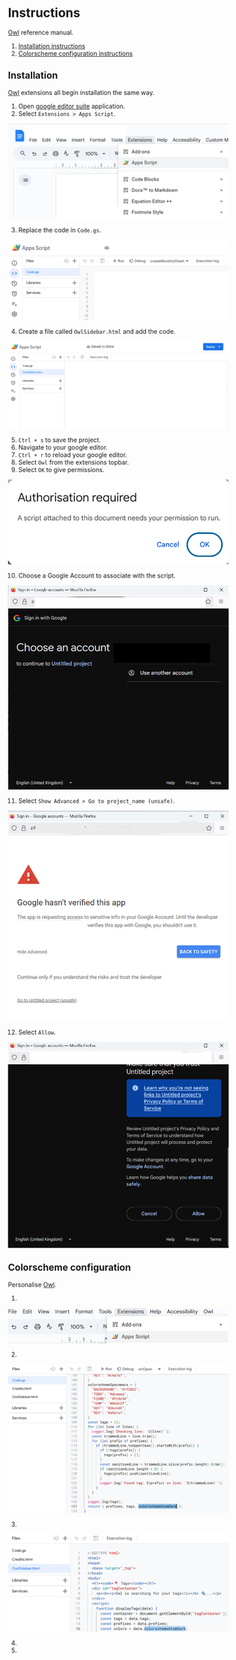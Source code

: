 # Instructions

[Owl](https://github.com/gongahkia/owl) reference manual.

1. [Installation instructions](#installation)
2. [Colorscheme configuration instructions](#colorscheme-configuration)

## Installation

[Owl](https://github.com/gongahkia/owl) extensions all begin installation the same way.

1. Open [google editor suite](https://workspace.google.com/) application.
2. Select `Extensions > Apps Script`.

![](./asset/reference/reference-1.png)

3. Replace the code in `Code.gs`.

![](./asset/reference/reference-8.png)

4. Create a file called `OwlSidebar.html` and add the code.

![](./asset/reference/reference-9.png)

5. `Ctrl + s` to save the project.
6. Navigate to your google editor. 
7. `Ctrl + r` to reload your google editor.
8. Select `Owl` from the extensions topbar.
9. Select `OK` to give permissions.

![](./asset/reference/reference-3.png)

10. Choose a Google Account to associate with the script.

![](./asset/reference/reference-4.png)

11. Select `Show Advanced > Go to project_name (unsafe)`.

![](./asset/reference/reference-5.png)

12. Select `Allow`.

![](./asset/reference/reference-6.png)

## Colorscheme configuration

Personalise [Owl](https://github.com/gongahkia/owl).

1. 

![](./asset/reference/changeColorscheme-1.png)

2. 

![](./asset/reference/changeColorscheme-2.png)

3. 

![](./asset/reference/changeColorscheme-3.png)

4. 
5. 

```js

```

```html

```
